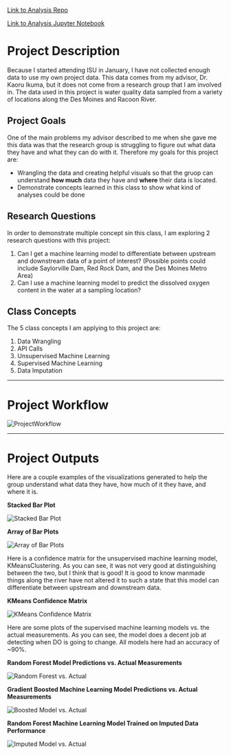 
[Link to Analysis Repo](https://github.com/djtenpas/finalprojectanalysis)

[Link to Analysis Jupyter Notebook](https://nbviewer.org/github/djtenpas/finalprojectanalysis/blob/main/516project/Published%20Analysis%20Notebook.ipynb)


# Project Description

Because I started attending ISU in January, I have not collected enough data to use my own project data. This data comes from my advisor, Dr. Kaoru Ikuma, but it does not come from a research group that I am involved in. The data used in this project is water quality data sampled from a variety of locations along the Des Moines and Racoon River.

## Project Goals

One of the main problems my advisor described to me when she gave me this data was that the research group is struggling to figure out what data they have and what they can do with it. Therefore my goals for this project are:

* Wrangling the data and creating helpful visuals so that the gruop can understand **how much** data they have and **where** their data is located.
* Demonstrate concepts learned in this class to show what kind of analyses could be done

## Research Questions

In order to demonstrate multiple concept sin this class, I am exploring 2 research questions with this project:

1. Can I get a machine learning model to differentiate between upstream and downstream data of a point of interest? (Possible points could include Saylorville Dam, Red Rock Dam, and the Des Moines Metro Area)
2. Can I use a machine learning model to predict the dissolved oxygen content in the water at a sampling location?

## Class Concepts

The 5 class concepts I am applying to this project are:

1. Data Wrangling
2. API Calls
3. Unsupervised Machine Learning
4. Supervised Machine Learning
5. Data Imputation

***

# Project Workflow

![ProjectWorkflow](https://github.com/djtenpas/finalprojectanalysis/blob/main/rawimages/ProjectWorkflow.png)

***

# Project Outputs

Here are a couple examples of the visualizations generated to help the group understand what data they have, how much of it they have, and where it is.

**Stacked Bar Plot**

![Stacked Bar Plot](https://github.com/djtenpas/finalprojectanalysis/blob/main/rawimages/stackedbar0.png)

**Array of Bar Plots**

![Array of Bar Plots](https://github.com/djtenpas/finalprojectanalysis/blob/main/rawimages/subbar0.png)

Here is a confidence matrix for the unsupervised machine learning model, KMeansClustering. As you can see, it was not very good at distinguishing between the two, but I think that is good! It is good to know manmade things along the river have not altered it to such a state that this model can differentiate between upstream and downstream data.

**KMeans Confidence Matrix**

![KMeans Confidence Matrix](https://github.com/djtenpas/finalprojectanalysis/blob/main/rawimages/KMeansConfMatrix.png)

Here are some plots of the supervised machine learning models vs. the actual measurements. As you can see, the model does a decent job at detecting when DO is going to change. All models here had an accuracy of ~90%.

**Random Forest Model Predictions vs. Actual Measurements**

![Random Forest vs. Actual](https://github.com/djtenpas/finalprojectanalysis/blob/main/rawimages/RFvsActualPlot.png)

**Gradient Boosted Machine Learning Model Predictions vs. Actual Measurements**

![Boosted Model vs. Actual](https://github.com/djtenpas/finalprojectanalysis/blob/main/rawimages/BoostedvsActualPlot.png)

**Random Forest Machine Learning Model Trained on Imputed Data Performance**

![Imputed Model vs. Actual](https://github.com/djtenpas/finalprojectanalysis/blob/main/rawimages/ImputedModelvsActualPlot.png)

